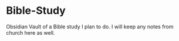 
# Bible-Study
Obsidian Vault of a Bible study I plan to do. I will keep any notes from church here as well.